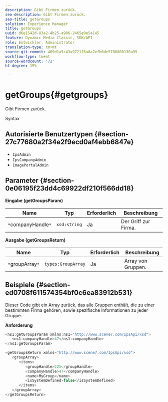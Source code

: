 ```yaml
---
description: Gibt Firmen zurück.
seo-description: Gibt Firmen zurück.
seo-title: getGroups
solution: Experience Manager
title: getGroups
uuid: d6e1542d-83a2-4b25-a986-2465e9e5a145
feature: Dynamic Media Classic, SDK/API
role: Entwickler, Administrator
translation-type: tm+mt
source-git-commit: 469d1a5c43a972116a8a2efb0de5708800130a99
workflow-type: tm+mt
source-wordcount: '72'
ht-degree: 19%

---
```



# getGroups{#getgroups}

Gibt Firmen zurück.

Syntax

## Autorisierte Benutzertypen {#section-27c77680a2f34e2f9ecd0af4ebb6847e}

* `IpsAdmin`
* `IpsCompanyAdmin`
* `ImagePortalAdmin`

## Parameter {#section-0e06195f23dd4c69922df210f566dd18}

**Eingabe (getGroupsParam)**

| Name | Typ | Erforderlich | Beschreibung |
|---|---|---|---|
| `*`companyHandle`*` | `xsd:string` | Ja | Der Griff zur Firma. |

**Ausgabe (getGroupsReturn)**

| Name | Typ | Erforderlich | Beschreibung |
|---|---|---|---|
| `*`groupArray`*` | `types:GroupArray` | Ja | Array von Gruppen. |

## Beispiele {#section-ed0708f611574354bf0c6ea83912b531}

Dieser Code gibt ein Array zurück, das alle Gruppen enthält, die zu einer bestimmten Firma gehören, sowie spezifische Informationen zu jeder Gruppe.

**Anforderung**

```java
<ns1:getGroupsParam xmlns:ns1="http://www.scene7.com/IpsApi/xsd">
   <ns1:companyHandle>47</ns1:companyHandle>
</ns1:getGroupsParam>
```

```java
<getGroupsReturn xmlns="http://www.scene7.com/IpsApi/xsd">
   <groupArray>
      <items>
         <groupHandle>225</groupHandle>
         <companyHandle>47</companyHandle>
         <name>MyGroup</name>
         <isSystemDefined>false</isSystemDefined>
      </items>
   </groupArray>
</getGroupsReturn>
```

